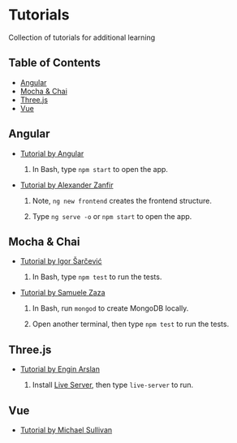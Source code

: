 # Tutorials

Collection of tutorials for additional learning


## Table of Contents

- [Angular](#angular)
- [Mocha & Chai](#mocha-chai)
- [Three.js](#threejs)
- [Vue](#vue)


## Angular

- [Tutorial by Angular](https://angular.io/tutorial/)

    1. In Bash, type `npm start` to open the app.


- [Tutorial by Alexander Zanfir](https://www.linkedin.com/learning/building-angular-and-node-apps-with-authentication/)

    1. Note, `ng new frontend` creates the frontend structure.
    
    1. Type `ng serve -o` or `npm start` to open the app.


## Mocha & Chai

- [Tutorial by Igor Šarčević](https://semaphoreci.com/community/tutorials/getting-started-with-node-js-and-mocha)

    1. In Bash, type `npm test` to run the tests.


- [Tutorial by Samuele Zaza](https://scotch.io/tutorials/test-a-node-restful-api-with-mocha-and-chai)

    1. In Bash, run `mongod` to create MongoDB locally.
    
    1. Open another terminal, then type `npm test` to run the tests.


## Three.js

- [Tutorial by Engin Arslan](https://www.linkedin.com/learning/learning-3d-graphics-on-the-web-with-three-js/)

    1. Install [Live Server](https://github.com/tapio/live-server), then type `live-server` to run.


## Vue

- [Tutorial by Michael Sullivan](https://www.linkedin.com/learning/learning-vue-js/)